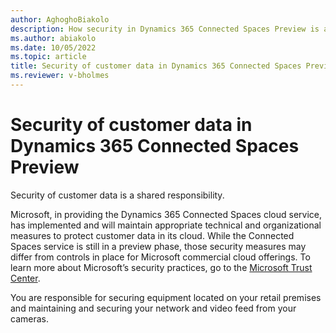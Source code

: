 ```yaml
---
author: AghoghoBiakolo
description: How security in Dynamics 365 Connected Spaces Preview is a shared responsibility between customers and Microsoft.
ms.author: abiakolo
ms.date: 10/05/2022
ms.topic: article
title: Security of customer data in Dynamics 365 Connected Spaces Preview
ms.reviewer: v-bholmes
---
```


# Security of customer data in Dynamics 365 Connected Spaces Preview

Security of customer data is a shared responsibility. 

Microsoft, in providing the Dynamics 365 Connected Spaces cloud service, has implemented and will maintain appropriate technical and organizational measures to protect customer data in its cloud. While the Connected Spaces service is still in a preview phase, those security measures may differ from controls in place for Microsoft commercial cloud offerings. To learn more about Microsoft’s security practices, go to the [Microsoft Trust Center](https://www.microsoft.com/en-us/trust-center). 

You are responsible for securing equipment located on your retail premises and maintaining and securing your network and video feed from your cameras. 
